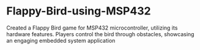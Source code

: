 # Flappy-Bird-using-MSP432
Created a Flappy Bird game for MSP432 microcontroller, utilizing its hardware features. Players control the bird through obstacles, showcasing an engaging embedded system application
